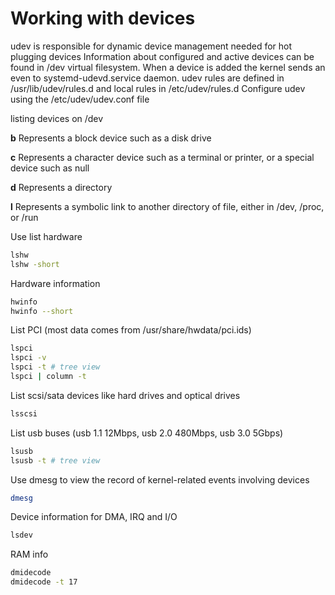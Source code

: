 # Working with devices

udev is responsible for dynamic device management needed for hot plugging devices
Information about configured and active devices can be found in /dev virtual filesystem.
When a device is added the kernel sends an even to systemd-udevd.service daemon.
udev rules are defined in /usr/lib/udev/rules.d and local rules in /etc/udev/rules.d
Configure udev using the /etc/udev/udev.conf file

listing devices on /dev

**b**
Represents a block device such as a disk drive

**c**
Represents a character device such as a terminal or printer, or a special device such as null

**d**
Represents a directory

**l**
Represents a symbolic link to another directory of file, either in /dev, /proc, or /run

Use list hardware

```sh
lshw
lshw -short
```

Hardware information

```sh
hwinfo
hwinfo --short
```

List PCI (most data comes from /usr/share/hwdata/pci.ids)

```sh
lspci
lspci -v
lspci -t # tree view
lspci | column -t
```

List scsi/sata devices like hard drives and optical drives

```sh
lsscsi
```

List usb buses (usb 1.1 12Mbps, usb 2.0 480Mbps, usb 3.0 5Gbps)

```sh
lsusb
lsusb -t # tree view
```

Use dmesg to view the record of kernel-related events involving devices

```sh
dmesg
```

Device information for DMA, IRQ and I/O

```sh
lsdev
```

RAM info

```sh
dmidecode
dmidecode -t 17
```
